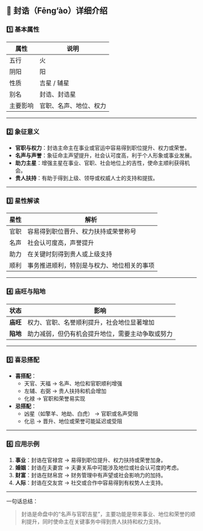 ## 🌟 封诰（Fēng’ào）详细介绍

### 1️⃣ 基本属性

| 属性     | 说明                   |
| -------- | ---------------------- |
| 五行     | 火                     |
| 阴阳     | 阳                     |
| 性质     | 吉星 / 辅星            |
| 别名     | 封诰、封诰星           |
| 主要影响 | 官职、名声、地位、权力 |

------

### 2️⃣ 象征意义

- **官职与权力**：封诰主命主在事业或官运中容易得到职位提升、权力或荣誉。
- **名声与声誉**：象征命主声望提升，社会认可度高，利于个人形象或事业发展。
- **助力主星**：增强主星在事业、官职、社会地位上的吉性，使命主顺利获得机会。
- **贵人扶持**：有助于得到上级、领导或权威人士的支持和提拔。

------

### 3️⃣ 星性解读

| 星性 | 解析                                       |
| ---- | ------------------------------------------ |
| 官职 | 容易得到职位晋升、权力扶持或荣誉称号       |
| 名声 | 社会认可度高，声誉提升                     |
| 助力 | 在关键时刻得到贵人或上级支持               |
| 顺利 | 事务推进顺利，特别是与权力、地位相关的事项 |

------

### 4️⃣ 庙旺与陷地

| 状态     | 影响                                             |
| -------- | ------------------------------------------------ |
| **庙旺** | 权力、官职、名誉顺利提升，社会地位显著增加       |
| **陷地** | 助力减弱，但仍有机会提升地位，需要主动争取或努力 |

------

### 5️⃣ 喜忌搭配

- **喜搭配**：
  - 天官、天福 → 名声、地位和官职顺利增强
  - 左辅、右弼 → 贵人扶持和机会增加
  - 化禄 → 官职和荣誉易实现
- **忌搭配**：
  - 凶星（如擎羊、地劫、白虎） → 官职或名声受阻
  - 化忌 → 晋升、地位或荣誉可能延迟或受阻

------

### 6️⃣ 应用示例

1. **事业**：封诰在官禄宫 → 易得到职位提升、权力扶持或荣誉加身。
2. **婚姻**：封诰在夫妻宫 → 夫妻关系中可能涉及地位或社会认可度的考虑。
3. **财富**：封诰在财帛宫 → 财务管理中有声望或社会影响力的加持。
4. **人际**：封诰在交友宫 → 社交或合作中容易得到有权势人士支持。

------

一句话总结：

> 封诰是命盘中的“名声与官职吉星”，主要功能是带来事业、地位和荣誉的顺利提升，同时使命主在关键事务中得到贵人扶持和权力支持。